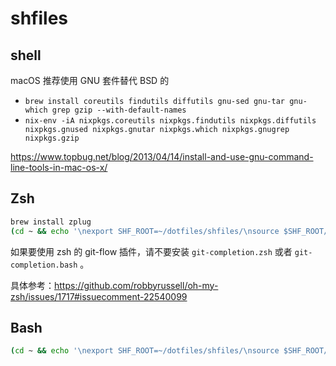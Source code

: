 # shfiles

## shell

macOS 推荐使用 GNU 套件替代 BSD 的

* `brew install coreutils findutils diffutils gnu-sed gnu-tar gnu-which grep gzip --with-default-names`
* `nix-env -iA nixpkgs.coreutils nixpkgs.findutils nixpkgs.diffutils nixpkgs.gnused nixpkgs.gnutar nixpkgs.which nixpkgs.gnugrep nixpkgs.gzip`

https://www.topbug.net/blog/2013/04/14/install-and-use-gnu-command-line-tools-in-mac-os-x/

## Zsh

```sh
brew install zplug
(cd ~ && echo '\nexport SHF_ROOT=~/dotfiles/shfiles/\nsource $SHF_ROOT/zshrc' >> ~/.zshrc)
```

如果要使用 zsh 的 git-flow 插件，请不要安装 `git-completion.zsh` 或者 `git-completion.bash` 。

具体参考：https://github.com/robbyrussell/oh-my-zsh/issues/1717#issuecomment-22540099

## Bash

```sh
(cd ~ && echo '\nexport SHF_ROOT=~/dotfiles/shfiles/\nsource $SHF_ROOT/rc' >> ~/.bashrc)
```
